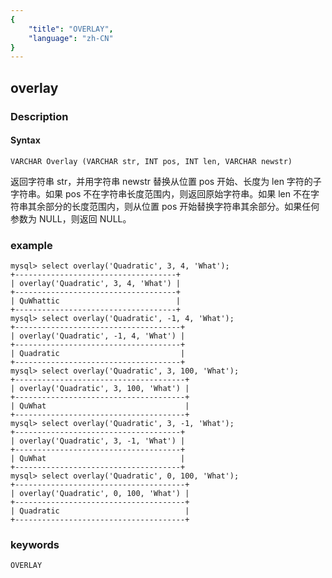 ```yaml
---
{
    "title": "OVERLAY",
    "language": "zh-CN"
}
---
```


<!-- 
Licensed to the Apache Software Foundation (ASF) under one
or more contributor license agreements.  See the NOTICE file
distributed with this work for additional information
regarding copyright ownership.  The ASF licenses this file
to you under the Apache License, Version 2.0 (the
"License"); you may not use this file except in compliance
with the License.  You may obtain a copy of the License at

  http://www.apache.org/licenses/LICENSE-2.0

Unless required by applicable law or agreed to in writing,
software distributed under the License is distributed on an
"AS IS" BASIS, WITHOUT WARRANTIES OR CONDITIONS OF ANY
KIND, either express or implied.  See the License for the
specific language governing permissions and limitations
under the License.
-->

## overlay
### Description
#### Syntax

`VARCHAR Overlay (VARCHAR str, INT pos, INT len, VARCHAR newstr)`


返回字符串 str，并用字符串 newstr 替换从位置 pos 开始、长度为 len 字符的子字符串。如果 pos 不在字符串长度范围内，则返回原始字符串。如果 len 不在字符串其余部分的长度范围内，则从位置 pos 开始替换字符串其余部分。如果任何参数为 NULL，则返回 NULL。

### example

```
mysql> select overlay('Quadratic', 3, 4, 'What');
+------------------------------------+
| overlay('Quadratic', 3, 4, 'What') |
+------------------------------------+
| QuWhattic                          |
+------------------------------------+
mysql> select overlay('Quadratic', -1, 4, 'What');
+-------------------------------------+
| overlay('Quadratic', -1, 4, 'What') |
+-------------------------------------+
| Quadratic                           |
+-------------------------------------+
mysql> select overlay('Quadratic', 3, 100, 'What');
+--------------------------------------+
| overlay('Quadratic', 3, 100, 'What') |
+--------------------------------------+
| QuWhat                               |
+--------------------------------------+
mysql> select overlay('Quadratic', 3, -1, 'What');
+-------------------------------------+
| overlay('Quadratic', 3, -1, 'What') |
+-------------------------------------+
| QuWhat                              |
+-------------------------------------+
mysql> select overlay('Quadratic', 0, 100, 'What');
+--------------------------------------+
| overlay('Quadratic', 0, 100, 'What') |
+--------------------------------------+
| Quadratic                            |
+--------------------------------------+
```
### keywords
    OVERLAY